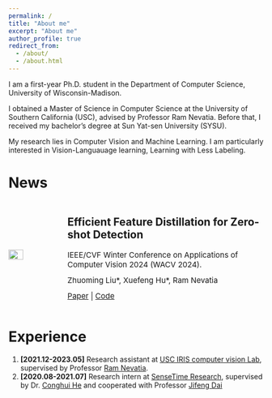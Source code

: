 ```yaml
---
permalink: /
title: "About me"
excerpt: "About me"
author_profile: true
redirect_from: 
  - /about/
  - /about.html
---
```


<!---I am an incoming Ph.D. student at the University of Wisconsin-Madison. Previously, -->
<!-- I obtained a Master of Science in Computer Science at the University of Southern California (USC). Before that, I received my bachelor’s Degree at Sun Yat-sen University (SYSU).

My research lies in Computer Vision and Machine Learning. I am particularly interested in Vision-Languauage learning, Learning with Less Labeling.   -->
<p>I am a first-year Ph.D. student in the Department of Computer Science, University of Wisconsin-Madison.</p>
<p>I obtained a Master of Science in Computer Science at the University of Southern California (USC), advised by Professor Ram Nevatia. Before that, I received my bachelor’s degree at Sun Yat-sen University (SYSU).</p>
<p style="margin-bottom: 2em;">My research lies in Computer Vision and Machine Learning. I am particularly interested in Vision-Languauage learning, Learning with Less Labeling. </p>

<!-- <h1 style="margin-bottom: 0.2em;">News</h1>
<div style="display: flex; flex-direction: row; align-items: center;">
  <img src="https://dragonlzm.github.io/zhuomingliu.github.io/images/EZSD.png" style="width: 30%; margin-right: 20px;">
  <div>
    <h2><a href="https://arxiv.org/abs/2303.12145" style="font-size: 18px;">Zero-Shot Detection via Image-Language Knowledge Distillation on Weakly Supervised Regions</a></h2>
    <p style="margin-bottom: 0.2em; font-size: 15px;">ArXiv Preprint 2023.</p>
    <p style="font-size: 15px;">Zhuoming Liu*, Xuefeng Hu*, Ram Nevatia</p>
  </div>
</div> -->

<!--  -->
<h1>News</h1>
<div style="display: flex; flex-direction: row; align-items: center; margin-bottom: 2em;"> 
    <img src="https://dragonlzm.github.io/zhuomingliu.github.io/images/EZSD.png" style="width: 30%; margin-right: 20px;" />
    <div>
        <h2> Efficient Feature Distillation for Zero-shot Detection </h2>
        <p style="font-size: 15px; margin-bottom: -0.2em">IEEE/CVF Winter Conference on Applications of Computer Vision 2024 (WACV 2024).</p>
        <p style="font-size: 15px; margin-bottom: -0.2em">Zhuoming Liu*, Xuefeng Hu*, Ram Nevatia</p>
        <p style="font-size: 15px; "> <a href="https://arxiv.org/abs/2303.12145">Paper</a> | <a href="https://github.com/dragonlzm/EZAD/">Code</a> </p>
    </div>
</div>



<!-- Experience
======
1. **[2021.12-2023.05]** Research assistant at [USC IRIS computer vision Lab](https://sites.usc.edu/iris-cvlab/), supervised by Professor [Ram Nevatia](https://sites.usc.edu/iris-cvlab/professor-ram-nevatia/). 
1. **[2020.08-2021.07]** Research intern at [SenseTime Research](https://www.sensetime.com/en), supervised by Dr. [Conghui He](https://scholar.google.com/citations?user=PopTv7kAAAAJ&hl=en) and cooperated with Professor [Jifeng Dai](https://jifengdai.org/) -->


<h1 id="experience">Experience</h1>
<ol>
    <li>
        <strong>[2021.12-2023.05]</strong> Research assistant at 
        <a href="https://sites.usc.edu/iris-cvlab/">USC IRIS computer vision Lab</a>, supervised by Professor 
        <a href="https://sites.usc.edu/iris-cvlab/professor-ram-nevatia/">Ram Nevatia</a>.
    </li>
    <li><strong>[2020.08-2021.07]</strong> Research intern at 
        <a href="https://www.sensetime.com/en">SenseTime Research</a>, supervised by Dr. 
        <a href="https://scholar.google.com/citations?user=PopTv7kAAAAJ&amp;hl=en">Conghui He</a> and cooperated with Professor 
        <a href="https://jifengdai.org/">Jifeng Dai</a>
    </li>
</ol>
